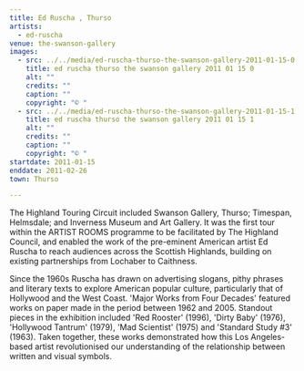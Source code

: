 ```yaml
---
title: Ed Ruscha , Thurso
artists:
  - ed-ruscha
venue: the-swanson-gallery
images:
  - src: ../../media/ed-ruscha-thurso-the-swanson-gallery-2011-01-15-0.webp
    title: ed ruscha thurso the swanson gallery 2011 01 15 0
    alt: ""
    credits: ""
    caption: ""
    copyright: "© "
  - src: ../../media/ed-ruscha-thurso-the-swanson-gallery-2011-01-15-1.webp
    title: ed ruscha thurso the swanson gallery 2011 01 15 1
    alt: ""
    credits: ""
    caption: ""
    copyright: "© "
startdate: 2011-01-15
enddate: 2011-02-26
town: Thurso

---
```


The Highland Touring Circuit included Swanson Gallery, Thurso; Timespan, Helmsdale; and Inverness Museum and Art Gallery. It was the first tour within the ARTIST ROOMS programme to be facilitated by The Highland Council, and enabled the work of the pre-eminent American artist Ed Ruscha to reach audiences across the Scottish Highlands, building on existing partnerships from Lochaber to Caithness.

Since the 1960s Ruscha has drawn on advertising slogans, pithy phrases and literary texts to explore American popular culture, particularly that of Hollywood and the West Coast. 'Major Works from Four Decades' featured works on paper made in the period between 1962 and 2005. Standout pieces in the exhibition included 'Red Rooster' (1996), 'Dirty Baby' (1976), 'Hollywood Tantrum' (1979), 'Mad Scientist' (1975) and 'Standard Study #3' (1963). Taken together, these works demonstrated how this Los Angeles-based artist revolutionised our understanding of the relationship between written and visual symbols.